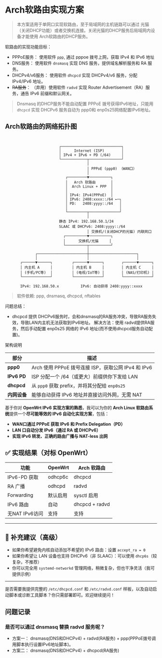 # Arch软路由实现方案

> 本方案适用于单网口实现软路由，至于局域网的主机链路可以通过 光猫（关闭DHCP功能）或者交换机连接。关闭光猫的DHCP服务后局域网内设备才能使用 Arch软路由的DHCP服务。

软路由的实现功能目标：
* PPPoE服务： 使用软件 `ppp`, 通过 pppoe 拨号上网，获取 IPv4 和 IPv6 地址
* DNS服务： 使用软件 `dnsmasq` 实现 DNS 服务，提供域名解析服务和 RA 服务。
* DHCPv4/v6服务： 使用软件 `dhcpcd` 实现 DHCPv4/v6 服务，分配 IPv4/IPv6 地址。
* ~~RA服务~~： （弃用）使用软件 `radvd` 实现 Router Advertisement（RA）服务，通告 IPv6 前缀和默认网关。

> Dnsmasq 的DHCP服务不能自动配置 PPPoE 拨号获得IPv6地址，只能用 `dhcpcd` 实现 DHCPv6 服务自动为 ppp0和 enp0s25网络配置IPv6地址。

## Arch软路由的网络拓扑图



```plaintext


                         ┌────────────────────────────┐
                         │      Internet (ISP)        │
                         │ IPv4 + IPv6 + PD (/64)     │
                         └────────────┬───────────────┘
                                      │
                                      │ PPPoE (ppp0) （WAN口）
                                      │
                            ┌─────────▼──────────┐
                            │   Arch 软路由       │
                            │  Arch Linux + PPP  │
                            │                    │
                            │ IPv4: IPv4(PPPoE)  │
                            │ IPv6: 2408:xxxx::/64 ←─┐
                            │ PD:   2408:yyyy::/64   │
                            │                        │
                            └─────────┬──────────────┘
                                      │
                         静态 IPv4: 192.168.50.1/24
                         SLAAC 或 DHCPv6: 2408:yyyy::/64
                                      │ 交换机/(关闭DHCP的光猫) 内联网口
                           ┌──────────▼──────────┐
                           │      交换机/光猫     │
                           └──────────┬──────────┘
                                      │
              ┌───────────────────────┼──────────────────────┐
              │                       │                      │
       ┌──────▼──────┐         ┌──────▼──────┐        ┌──────▼──────┐
       │ 内主机 A     │         │ 内主机 B     │        │ 内主机 C     │
       │ (手机/PC等)  │         │ (电视/IoT等) │        │ (NAS/打印机) │
       └─────────────┘         └─────────────┘        └─────────────┘

       IPv4: 192.168.50.x          IPv6: 自动获得 2408:yyyy::xxxx

```
> 软件依赖: ppp, dnsmasq, dhcpcd, nftables

问题总结：
- dhcpcd 提供 DHCPv6服务时，会和dnsmasq的RA服务冲突，导致RA服务失效，导致LAN内主机无法获取到IPv6地址。 解决方法：使用 radvd提供RA服务，然后手动配置 enp0s25 网络的 IPv6 地址(而不使用dhcpcd服务自动配置)。


架构说明

| 部分          | 描述                                           |
| ----------- | -------------------------------------------- |
| **ppp0**    | Arch 使用 PPPoE 拨号连接 ISP，获取公网 IPv4 和 IPv6      |
| **IPv6 PD** | ISP 分配一个 /64（或更大）前缀供你下发给 LAN                 |
| **dhcpcd**  | 从 `ppp0` 获取 prefix，并将其分配给 `enp0s25`          |
| **内网设备**    | 能够自动获得 IPv6 地址并直接访问外网，无需 NAT                 |



基于你对 **OpenWrt IPv6 实现方案的熟悉**，我可以为你的 **Arch Linux 软路由系统**提供一个**尽可能等效的 IPv6 自动化实现方案**，包括：

* **WAN口通过 PPPoE 获取 IPv6 和 Prefix Delegation（PD）**
* **LAN 口自动分发 IPv6（通过 RA 或 DHCPv6）**
* **实现 IPv6 转发、正确的路由广播与 NAT-less 出网**


## ✅ 实现结果（对标 OpenWrt）

| 功能          | OpenWrt | Arch 软路由         |
| ----------- | ------- | -------------- |
| IPv6-PD 获取  | odhcp6c | dhcpcd         |
| RA 广播       | odhcpd  | radvd          |
| Forwarding  | 默认启用    | sysctl 启用      |
| IPv6 路由     | 自动      | dhcpcd + radvd |
| 无NAT IPv6访问 | 支持      | 支持             |

---

## 🧠 补充建议（高级）

* 如果你希望避免内核自动添加不希望的 IPv6 路由：设置 `accept_ra = 0`
* 如果你希望让 LAN 设备也支持 DHCPv6（非 SLAAC）：可以使用 `dhcp6s`（较复杂，不推荐）
* 你可以完全用 `systemd-networkd` 管理网络，稍微复杂，但也干净灵活（我可提供示例）

---

是否需要我提供完整的 `/etc/dhcpcd.conf` 和 `/etc/radvd.conf` 样板，以及自动启动脚本或诊断工具脚本？你只需部署即可。欢迎继续提问！


## 问题记录

### 是否可以通过 dnsmasq 替换 radvd 服务呢？


- 方案一： dnsmasq(DNS和DHCPv4) + radvd(RA服务) + ppp(PPPoE拨号调用脚本执行设置IPv6地址脚本)。
- 方案二： dnsmasq(DNS和DHCPv4) + dhcpcd(RA服务)

